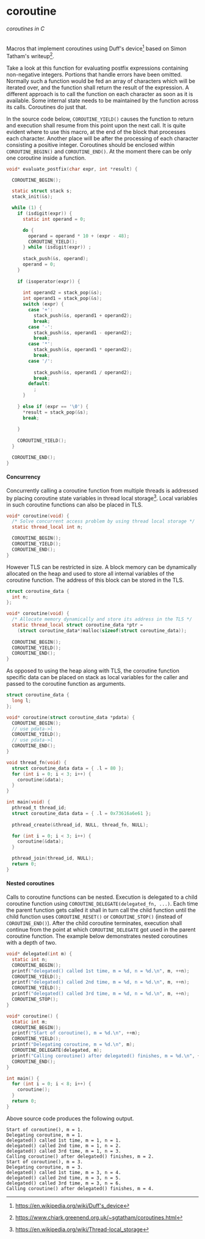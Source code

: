 # coroutine

###### coroutines in C

Macros that implement coroutines using Duff's device[^1] based on Simon Tatham's writeup[^2].

Take a look at this function for evaluating postfix expressions containing non-negative integers. Portions that handle errors have been omitted. Normally such a function would be fed an array of characters which will be iterated over, and the function shall return the result of the expression. A different approach is to call the function on each character as soon as it is available. Some internal state needs to be maintained by the function across its calls. Coroutines do just that.

In the source code below, `COROUTINE_YIELD()` causes the function to return and execution shall resume from this point upon the next call. It is quite evident where to use this macro, at the end of the block that processes each character. Another place will be after the processing of each character consisting a positive integer. Coroutines should be enclosed within `COROUTINE_BEGIN()` and `COROUTINE_END()`. At the moment there can be only one coroutine inside a function.

```c
void* evaluate_postfix(char expr, int *result) {

  COROUTINE_BEGIN();

  static struct stack s;
  stack_init(&s);

  while (1) {
    if (isdigit(expr)) {
      static int operand = 0;

      do {
        operand = operand * 10 + (expr - 48);
        COROUTINE_YIELD();
      } while (isdigit(expr)) ;
    
      stack_push(&s, operand);
      operand = 0;
    }
    
    if (isoperator(expr)) {
    
      int operand2 = stack_pop(&s);
      int operand1 = stack_pop(&s);
      switch (expr) {
        case '+':
          stack_push(&s, operand1 + operand2);
          break;
        case '-':
          stack_push(&s, operand1 - operand2);
          break;
        case '*':
          stack_push(&s, operand1 * operand2);
          break;
        case '/':
    
          stack_push(&s, operand1 / operand2);
          break;
        default:
          ;
      }
    
    } else if (expr == '\0') {
      *result = stack_pop(&s);
      break;
    
    }
    
    COROUTINE_YIELD();
  }

  COROUTINE_END();
}
```

#### Concurrency

Concurrently calling a coroutine function from multiple threads is addressed by placing coroutine state variables in thread local storage[^3]. Local variables in such coroutine functions can also be placed in TLS.

```c
void* coroutine(void) {
  /* Solve concurrent access problem by using thread local storage */
  static thread_local int n;

  COROUTINE_BEGIN();
  COROUTINE_YIELD();
  COROUTINE_END();
}
```

However TLS can be restricted in size. A block memory can be dynamically allocated on the heap and used to store all internal variables of the coroutine function. The address of this block can be stored in the TLS.

```c
struct coroutine_data {
  int n;
};

void* coroutine(void) {
  /* Allocate memory dynamically and store its address in the TLS */
  static thread_local struct coroutine_data *ptr =
    (struct coroutine_data*)malloc(sizeof(struct coroutine_data));
    
  COROUTINE_BEGIN();
  COROUTINE_YIELD();
  COROUTINE_END();
}
```

As opposed to using the heap along with TLS, the coroutine function specific data can be placed on stack as local variables for the caller and passed to the coroutine function as arguments.

```c
struct coroutine_data {
  long l;
};

void* coroutine(struct coroutine_data *pdata) {
  COROUTINE_BEGIN();
  // use pdata->l
  COROUTINE_YIELD();
  // use pdata->l
  COROUTINE_END();
}

void thread_fn(void) {
  struct coroutine_data data = { .l = 80 };
  for (int i = 0; i < 3; i++) {
    coroutine(&data);
  }
}

int main(void) {
  pthread_t thread_id;
  struct coroutine_data data = { .l = 0x73616a6e61 };
    
  pthread_create(&thread_id, NULL, thread_fn, NULL);

  for (int i = 0; i < 3; i++) {
    coroutine(&data);
  }

  pthread_join(thread_id, NULL);
  return 0;
}
```

#### Nested coroutines

Calls to coroutine functions can be nested. Execution is delegated to a child coroutine function using `COROUTINE_DELEGATE(delegated_fn, ...)`. Each time the parent function gets called it shall in turn call the child function until the child function uses `COROUTINE_RESET()` or `COROUTINE_STOP()` (instead of `COROUTINE_END()`). After the child coroutine terminates, execution shall continue from the point at which `COROUTINE_DELEGATE` got used in the parent coroutine function. The example below demonstrates nested coroutines with a depth of two.

```c
void* delegated(int m) {
  static int n;
  COROUTINE_BEGIN();
  printf("delegated() called 1st time, m = %d, n = %d.\n", m, ++n);
  COROUTINE_YIELD();
  printf("delegated() called 2nd time, m = %d, n = %d.\n", m, ++n);
  COROUTINE_YIELD();
  printf("delegated() called 3rd time, m = %d, n = %d.\n", m, ++n);
  COROUTINE_STOP();
}

void* coroutine() {
  static int m;
  COROUTINE_BEGIN();
  printf("Start of coroutine(), m = %d.\n", ++m);
  COROUTINE_YIELD();
  printf("Delegating coroutine, m = %d.\n", m);
  COROUTINE_DELEGATE(delegated, m);
  printf("Calling coroutine() after delegated() finishes, m = %d.\n", ++m);
  COROUTINE_END();
}

int main() {
  for (int i = 0; i < 8; i++) {
    coroutine();
  }
  return 0;
}
```

Above source code produces the following output.

```shell
Start of coroutine(), m = 1.
Delegating coroutine, m = 1.
delegated() called 1st time, m = 1, n = 1.
delegated() called 2nd time, m = 1, n = 2.
delegated() called 3rd time, m = 1, n = 3.
Calling coroutine() after delegated() finishes, m = 2.
Start of coroutine(), m = 3.
Delegating coroutine, m = 3.
delegated() called 1st time, m = 3, n = 4.
delegated() called 2nd time, m = 3, n = 5.
delegated() called 3rd time, m = 3, n = 6.
Calling coroutine() after delegated() finishes, m = 4.
```



[^1]: https://en.wikipedia.org/wiki/Duff's_device
[^2]: https://www.chiark.greenend.org.uk/~sgtatham/coroutines.html
[^3]: https://en.wikipedia.org/wiki/Thread-local_storage

